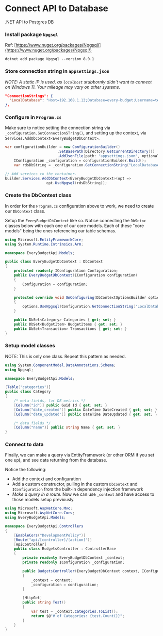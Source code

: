# Connect API to Database

.NET API to Postgres DB

### Install package `Npgsql`

Ref: [https://www.nuget.org/packages/Npgsql/](https://www.nuget.org/packages/Npgsql/)

```
dotnet add package Npgsql --version 8.0.1
```

### Store connection string in `appsettings.json`

*NOTE: A static IP is used, as `localhost` stubbornly didn't want to connect on Windows 11. Your mileage may vary on other systems.*

```json
"ConnectionStrings": {
  "LocalDatabase": "Host=192.168.1.12;Database=every-budget;Username=testuser;Password=password1"
},
```

### Configure in `Program.cs`

Make sure to notice setting the connection string via `_configuration.GetConnectionSTring()`,
and setting up the context, via `Services.AddDbContext<EveryBudgetDbContext>`.

```csharp
var configurationBuilder = new ConfigurationBuilder()
                        .SetBasePath(Directory.GetCurrentDirectory())
                        .AddJsonFile(path: "appsettings.json", optional: true, reloadOnChange: true);
    IConfiguration _configuration = configurationBuilder.Build();
    var rdsDbString = _configuration.GetConnectionString("LocalDatabase");

// Add services to the container.
builder.Services.AddDbContext<EveryBudgetDbContext>(opt =>
                   opt.UseNpgsql(rdsDbString));
```

### Create the DbContext class

In order for the `Program.cs` configuration above to work, we need to create our 
`DbContext` class.

Setup the `EveryBudgetDbContext` like so. Notice connecting the `DbSet<>` classes
below with each one of our core models. Each of these "core models" being the
ones referencing our table schemas.

```csharp
using Microsoft.EntityFrameworkCore;
using System.Runtime.Intrinsics.Arm;

namespace EveryBudgetApi.Models;

public class EveryBudgetDbContext : DbContext
{
    protected readonly IConfiguration Configuration;
    public EveryBudgetDbContext(IConfiguration configuration)
    {
        Configuration = configuration;
    }

    protected override void OnConfiguring(DbContextOptionsBuilder options)
    {
        options.UseNpgsql(Configuration.GetConnectionString("LocalDatabase"));
    }

    public DbSet<Category> Categories { get; set; }
    public DbSet<BudgetItem> BudgetItems { get; set; }
    public DbSet<Transaction> Transactions { get; set; }
}
```

### Setup model classes

NOTE: This is only one class. Repeat this pattern as needed.

```csharp
using System.ComponentModel.DataAnnotations.Schema;
using Npgsql;

namespace EveryBudgetApi.Models;

[Table("categories")]
public class Category
{
    /* meta-fields, for DB metrics */
    [Column("id")] public Guid Id { get; set; }
    [Column("date_created")] public DateTime DateCreated { get; set; }
    [Column("date_updated")] public DateTime DateUpdated { get; set; }

    /* data fields */
    [Column("name")] public string Name { get; set; }
}
```


### Connect to data

Finally, we can make a query via EntityFramework (or other ORM if you set one up),
and see data returning from the database.

Notice the following:
- Add the context and configuration
- Add a custom constructor, pulling in the custom `DbContext` and `IConfiguration` from the built-in dependency injection framework
- *Make a query in a route.* Now we can use `_context` and have access to those models setup previously.

```csharp
using Microsoft.AspNetCore.Mvc;
using Microsoft.AspNetCore.Cors;
using EveryBudgetApi.Models;

namespace EveryBudgetApi.Controllers
{
    [EnableCors("DevelopmentPolicy")]
    [Route("api/[controller]/[action]")]
    [ApiController]
    public class BudgetsController : ControllerBase
    {
        private readonly EveryBudgetDbContext _context;
        private readonly IConfiguration _configuration;

        public BudgetsController(EveryBudgetDbContext context, IConfiguration configuration)
        {
            _context = context;
            _configuration = configuration;
        }

        [HttpGet]
        public string Test()
        {
            var test = _context.Categories.ToList();
            return $@"# of Categories: {test.Count()}";
        }
    }
}
```